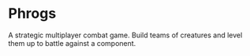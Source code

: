 # Phrogs  
A strategic multiplayer combat game. Build teams of creatures and level them up to battle against a component.
